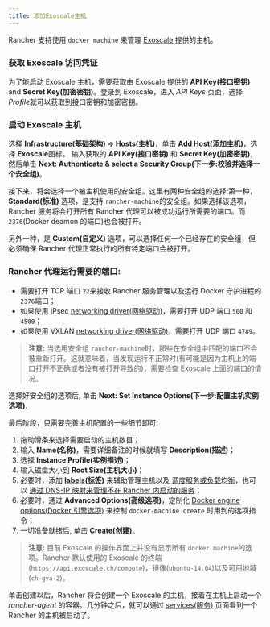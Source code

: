 ```yaml
---
title: 添加Exoscale主机
---
```


Rancher 支持使用 `docker machine` 来管理 [Exoscale](https://www.exoscale.ch/) 提供的主机。

### 获取 Exoscale 访问凭证

为了能启动 Exoscale 主机，需要获取由 Exoscale 提供的 **API Key(接口密钥)** and **Secret Key(加密密钥)**。登录到 Exoscale，进入 _API Keys_ 页面，选择 *Profile*就可以获取到接口密钥和加密密钥。

### 启动 Exoscale 主机

选择 **Infrastructure(基础架构) -> Hosts(主机)**，单击 **Add Host(添加主机)**，选择 **Exoscale**图标。 输入获取的 **API Key(接口密钥)** 和 **Secret Key(加密密钥)**，然后单击 **Next: Authenticate & select a Security Group(下一步:校验并选择一个安全组)**。

接下来，将会选择一个被主机使用的安全组。这里有两种安全组的选择:第一种，**Standard(标准)** 选项，是支持 `rancher-machine`的安全组。如果选择该选项，Rancher 服务将会打开所有 Rancher 代理可以被成功运行所需要的端口。而`2376`(Docker deamon 的端口)也会被打开。

另外一种，是 **Custom(自定义)** 选项，可以选择任何一个已经存在的安全组，但必须确保 Rancher 代理正常执行的所有特定端口会被打开。

<a id="port"></a>

### Rancher 代理运行需要的端口:

- 需要打开 TCP 端口 `22`来接收 Rancher 服务管理以及运行 Docker 守护进程的 `2376`端口；
- 如果使用 IPsec [networking driver(网络驱动)](/docs/rancher1/rancher-service/networking/)，需要打开 UDP 端口 `500` 和 `4500`；
- 如果使用 VXLAN [networking driver(网络驱动)](/docs/rancher1/rancher-service/networking/)，需要打开 UDP 端口 `4789`。

> **注意:** 当选用安全组 `rancher-machine`时，那些在安全组中匹配的端口不会被重新打开。这就意味着，当发现运行不正常时(有可能是因为主机上的端口打开不正确或者没有被打开导致的)，需要检查 Exoscale 上面的端口的情况。

选择好安全组的选项后, 单击 **Next: Set Instance Options(下一步:配置主机实例选项)**.

最后阶段，只需要完善主机配置的一些细节即可:

1. 拖动滑条来选择需要启动的主机数目；
2. 输入 **Name(名称)**，需要详细备注的时候就填写 **Description(描述)**；
3. 选择 **Instance Profile(实例描述)**；
4. 输入磁盘大小到 **Root Size(主机大小)**；
5. 必要时，添加 **[labels(标签)](/docs/rancher1/infrastructure/hosts/#labels)** 来辅助管理主机以及 [调度服务或负载均衡](/docs/rancher1/infrastructure/cattle/scheduling/)，也可以 [通过 DNS-IP 映射来管理不在 Rancher 内启动的服务](/docs/rancher1/infrastructure/cattle/external-dns-service/#为外部dns使用特定的ip)；
6. 必要时，通过 **Advanced Options(高级选项)**，定制化 [Docker engine options(Docker 引擎选项)](https://docs.docker.com/machine/reference/create/) 来控制 `docker-machine create` 时用到的选项指令；
7. 一切准备就绪后, 单击 **Create(创建)**。

> **注意:** 目前 Exoscale 的操作界面上并没有显示所有 `docker machine`的选项。Rancher 默认使用的 Exoscale 的终端(`https://api.exoscale.ch/compute`)，镜像(`ubuntu-14.04`)以及可用地域(`ch-gva-2`)。

单击创建以后，Rancher 将会创建一个 Exoscale 的主机，接着在主机上启动一个 _rancher-agent_ 的容器。几分钟之后，就可以通过 [services(服务)](/docs/rancher1/infrastructure/cattle/adding-services/) 页面看到一个 Rancher 的主机被启动了。
